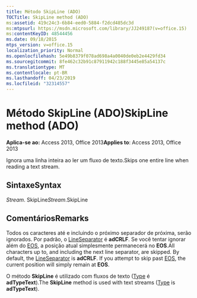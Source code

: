 ```yaml
---
title: Método SkipLine (ADO)
TOCTitle: SkipLine method (ADO)
ms:assetid: 419c24c3-6b84-eed0-5884-f2dcd485dc3d
ms:mtpsurl: https://msdn.microsoft.com/library/JJ249187(v=office.15)
ms:contentKeyID: 48544456
ms.date: 09/18/2015
mtps_version: v=office.15
localization_priority: Normal
ms.openlocfilehash: 5e49b8379f078ad698a4a0040de0eb2e4429fd34
ms.sourcegitcommit: 8fe462c32b91c87911942c188f3445e85a54137c
ms.translationtype: MT
ms.contentlocale: pt-BR
ms.lasthandoff: 04/23/2019
ms.locfileid: "32314557"
---
```

# <a name="skipline-method-ado"></a><span data-ttu-id="c07ed-102">Método SkipLine (ADO)</span><span class="sxs-lookup"><span data-stu-id="c07ed-102">SkipLine method (ADO)</span></span>


<span data-ttu-id="c07ed-103">**Aplica-se ao:** Access 2013, Office 2013</span><span class="sxs-lookup"><span data-stu-id="c07ed-103">**Applies to**: Access 2013, Office 2013</span></span>

<span data-ttu-id="c07ed-104">Ignora uma linha inteira ao ler um fluxo de texto.</span><span class="sxs-lookup"><span data-stu-id="c07ed-104">Skips one entire line when reading a text stream.</span></span>

## <a name="syntax"></a><span data-ttu-id="c07ed-105">Sintaxe</span><span class="sxs-lookup"><span data-stu-id="c07ed-105">Syntax</span></span>

<span data-ttu-id="c07ed-106">*Stream*. SkipLine</span><span class="sxs-lookup"><span data-stu-id="c07ed-106">*Stream*.SkipLine</span></span>

## <a name="remarks"></a><span data-ttu-id="c07ed-107">Comentários</span><span class="sxs-lookup"><span data-stu-id="c07ed-107">Remarks</span></span>

<span data-ttu-id="c07ed-p101">Todos os caracteres até e incluindo o próximo separador de próxima, serão ignorados. Por padrão, o [LineSeparator](lineseparator-property-ado.md) é **adCRLF**. Se você tentar ignorar além do [EOS](eos-property-ado.md), a posição atual simplesmente permanecerá no **EOS**.</span><span class="sxs-lookup"><span data-stu-id="c07ed-p101">All characters up to, and including the next line separator, are skipped. By default, the [LineSeparator](lineseparator-property-ado.md) is **adCRLF**. If you attempt to skip past [EOS](eos-property-ado.md), the current position will simply remain at **EOS**.</span></span>

<span data-ttu-id="c07ed-111">O método **SkipLine** é utilizado com fluxos de texto ([Type](type-property-ado-stream.md) é **adTypeText**).</span><span class="sxs-lookup"><span data-stu-id="c07ed-111">The **SkipLine** method is used with text streams ([Type](type-property-ado-stream.md) is **adTypeText**).</span></span>

